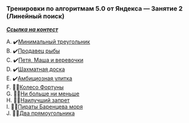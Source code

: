 ### Тренировки по алгоритмам 5.0 от Яндекса — Занятие 2 (Линейный поиск)
[***Ссылка на контест***](https://contest.yandex.ru/contest/59540/enter/?retPage=)

A. ✔️[Минимальный треугольник](A_Min_square/A_Min_square.go)    
B. ✔️[Продавец рыбы](B_Fish_seller/B_Fish_seller.go)    
C. ✔️[Петя, Маша и веревочки](C_Masha,_Petya_and_verevochki/C_Masha,_Petya_and_verevochki.go)      
D. ✔️[Шахматная доска](D_Chess_table/D_Chess_table.go)     
E. ✔️[Амбициозная улитка](E_Ambits_Snail/E_Ambits_Snail.go)    
F. 👩‍💻[Колесо Фортуны]()     
G. 👩‍💻[Ни больше ни меньше]()     
H. 👩‍💻[Наилучший запрет]()     
I. 👩‍💻[Пираты Баренцева моря]()   
J. 👩‍💻[Два прямоугольника]()